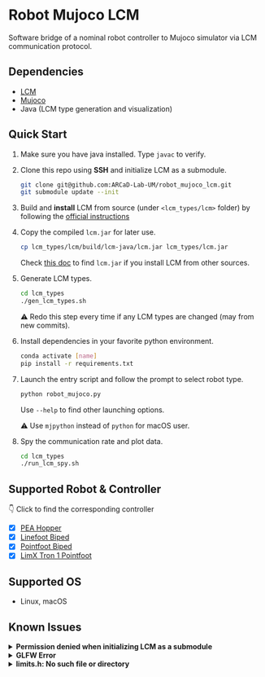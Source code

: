 # Robot Mujoco LCM
Software bridge of a nominal robot controller to Mujoco simulator via LCM communication protocol.

## Dependencies
- [LCM](https://github.com/lcm-proj/lcm)
- [Mujoco](https://github.com/google-deepmind/mujoco)
- Java (LCM type generation and visualization)

## Quick Start
1. Make sure you have java installed. Type `javac` to verify.
2. Clone this repo using **SSH** and initialize LCM as a submodule.
    ```sh
    git clone git@github.com:ARCaD-Lab-UM/robot_mujoco_lcm.git
    git submodule update --init
    ```
3. Build and **install** LCM from source (under `<lcm_types/lcm>` folder) by following the [official instructions](https://lcm-proj.github.io/lcm/content/build-instructions.html)
4. Copy the compiled `lcm.jar` for later use.
    ```sh
    cp lcm_types/lcm/build/lcm-java/lcm.jar lcm_types/lcm.jar
    ```
    Check [this doc](https://lcm-proj.github.io/lcm/content/java-notes.ml#finding-lcm-jar) to find `lcm.jar` if you install LCM from other sources.
5. Generate LCM types.
    ```sh
    cd lcm_types
    ./gen_lcm_types.sh
    ```
    :warning: Redo this step every time if any LCM types are changed (may from new commits).
6. Install dependencies in your favorite python environment.
    ```sh
    conda activate [name]
    pip install -r requirements.txt
    ```
7. Launch the entry script and follow the prompt to select robot type.
    ```sh
    python robot_mujoco.py
    ```
    Use `--help` to find other launching options.
   
    :warning: Use `mjpython` instead of `python` for macOS user.
8. Spy the communication rate and plot data.
    ```sh
    cd lcm_types
    ./run_lcm_spy.sh
    ```

## Supported Robot & Controller
:point_down: Click to find the corresponding controller
- [x] [PEA Hopper](https://github.com/ARCaD-Lab-UM/hopper-kd-mpc/blob/main/HopperMain.m)
- [x] [Linefoot Biped](https://github.com/ARCaD-Lab-UM/TrainingWheel/blob/main/ex_Cassie/MAIN_cassie_LCM.m)
- [x] [Pointfoot Biped](https://github.com/ARCaD-Lab-UM/TrainingWheel/blob/main/ex_tron1/MAIN_tron1_LCM.m)
- [x] [LimX Tron 1 Pointfoot](https://github.com/ARCaD-Lab-UM/TrainingWheel/blob/main/ex_tron1/MAIN_tron1_LCM.m)

## Supported OS
- Linux, macOS

## Known Issues
<details>
    <summary>  
        <b> Permission denied when initializing LCM as a submodule </b>
    </summary>

Use **SSH** option to clone this repo.
```sh
git clone --recursive git@github.com:ARCaD-Lab-UM/robot_mujoco_lcm.git
```
</details>

<details>
    <summary>  
        <b> GLFW Error </b>
    </summary>

```sh
GLFWError: (65542) b'GLX: No GLXFBConfigs returned'
GLFWError: (65545) b'GLX: Failed to find a suitable GLXFBConfig'
ERROR: could not create window
```
Set NVIDIA GPU as primary renderer (for systems with NVIDIA GPUs)
```
export __NV_PRIME_RENDER_OFFLOAD=1
export __GLX_VENDOR_LIBRARY_NAME=nvidia
```
</details>

<details>
    <summary>  
        <b> limits.h: No such file or directory </b>
    </summary>

When compiling LCM, disable unit tests.
```sh
cmake .. -DLCM_ENABLE_EXAMPLES=OFF -DLCM_ENABLE_TESTS=OFF
```
</details>
